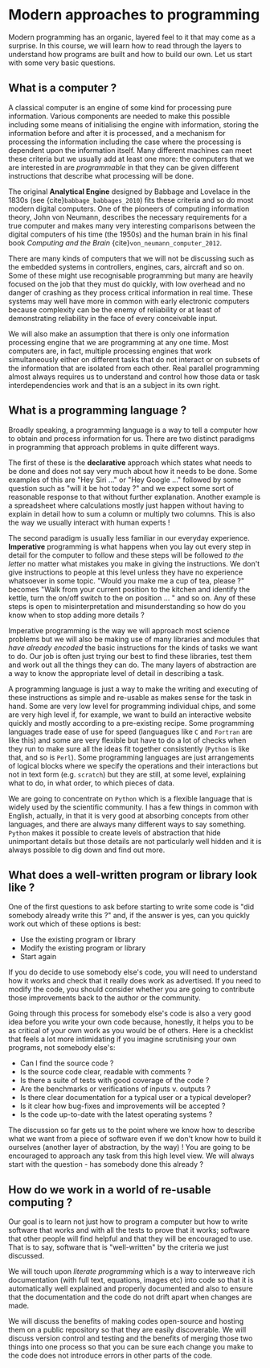 # Modern approaches to programming

Modern programming has an organic, layered feel to it that may come as a surprise. In this course, we will learn how to read through the layers to understand how programs are built and how to build our own. Let us start with some very basic questions.

## What is a computer ?

A classical computer is an engine of some kind for processing pure information. Various components are needed to make this possible including some means of initialising the engine with information, storing the information before and after it is processed, and a mechanism for processing the information including the case where the processing is dependent upon the information itself. Many different machines can meet these criteria but we usually add at least one more: the computers that we are interested in are *programmable* in that they can be given different instructions that describe what processing will be done. 

The original **Analytical Engine** designed by Babbage and Lovelace in the 1830s (see {cite}`babbage_babbages_2010`) fits these criteria and so do most modern digital computers. One of the pioneers of computing information theory, John von Neumann, describes the necessary requirements for a true computer and makes many very interesting comparisons between the digital computers of his time (the 1950s) and the human brain in his final book *Computing and the Brain* 
{cite}`von_neumann_computer_2012`.

There are many kinds of computers that we will not be discussing such as the embedded systems in controllers, engines, cars, aircraft and so on. Some of these might use recognisable programming but many are heavily focused on the job that they must do quickly, with low overhead and no danger of crashing as they process critical information in real time. These systems may well have more in common with early electronic computers because complexity can be the enemy of reliability or at least of demonstrating reliability in the face of every conceivable input. 

We will also make an assumption that there is only one information processing engine that we are programming at any one time. Most computers are, in fact, multiple processing engines that work simultaneously either on different tasks that do not interact or on subsets of the information that are isolated from each other. Real parallel programming almost always requires us to understand and control how those data or task interdependencies work and that is an a subject in its own right.

## What is a programming language ?

Broadly speaking, a programming language is a way to tell a computer how to obtain and process information for us. There are two distinct paradigms in programming that approach problems in quite different ways. 

The first of these is the **declarative** approach which states what needs to be done and does not say very much about how it needs to be done. Some examples of this are "Hey Siri ..." or "Hey Google ..." followed by some question such as "will it be hot today ?" and we expect some sort of reasonable response to that without further explanation. Another example is a spreadsheet where calculations mostly just happen without having to explain in detail how to sum a column or multiply two columns. This is also the way we usually interact with human experts !

The second paradigm is usually less familiar in our everyday experience. **Imperative** programming is what happens when you lay out every step in detail for the computer to follow and these steps will be followed *to the letter* no matter what mistakes you make in giving the instructions. We don't give instructions to people at this level unless they have no experience whatsoever in some topic. "Would you make me a cup of tea, please ?" becomes "Walk from your current position to the kitchen and identify the kettle, turn the on/off switch to the on position ... " and so on. Any of these steps is open to misinterpretation and misunderstanding so how do you know when to stop adding more details ? 

Imperative programming is the way we will approach most science problems but we will also be making use of many libraries and modules that *have already encoded* the basic instructions for the kinds of tasks we want to do. Our job is often just trying our best to find these libraries, test them and work out all the things they can do. The many layers of abstraction are a way to know the appropriate level of detail in describing a task. 

A programming language is just a way to make the writing and executing of these instructions as simple and re-usable as makes sense for the task in hand. Some are very low level for programming individual chips, and some are very high level if, for example, we want to build an interactive website quickly and mostly according to a pre-existing recipe. Some programming languages trade ease of use for speed (languagues like `C` and `Fortran` are like this) and some are very flexible but have to do a lot of checks when they run to make sure all the ideas fit together consistently (`Python` is like that, and so is `Perl`). Some programming languages are just arrangements of logical blocks where we specify the operations and their interactions but not in text form (e.g. `scratch`) but they are still, at some level, explaining what to do, in what order, to which pieces of data.

We are going to concentrate on `Python` which is a flexible language that is widely used by the scientific community. I has a few things in common with English, actually, in that it is very good at absorbing concepts from other languages, and there are always many different ways to say something. `Python` makes it possible to create levels of abstraction that hide unimportant details but those details are not particularly well hidden and it is always possible to dig down and find out more. 

## What does a well-written program or library look like ?

One of the first questions to ask before starting to write some code is "did somebody already write this ?" and, if the answer is yes, can you quickly work out which of these options is best:
  - Use the existing program or library
  - Modify the existing program or library
  - Start again

If you do decide to use somebody else's code, you will need to understand how it works and check that it really does work as advertised. If you need to modify the code, you should consider whether you are going to contribute those improvements back to the author or the community. 

Going through this process for somebody else's code is also a very good idea before you write your own code because, honestly, it helps you to be as critical of your own work as you would be of others. Here is a checklist that feels a lot more intimidating if you imagine scrutinising your own programs, not somebody else's:

  - Can I find the source code ?
  - Is the source code clear, readable with comments ?
  - Is there a suite of tests with good coverage of the code ?
  - Are the benchmarks or verifications of inputs v. outputs ?
  - Is there clear documentation for a typical user or a typical developer?
  - Is it clear how bug-fixes and improvements will be accepted ?
  - Is the code up-to-date with the latest operating systems ?

The discussion so far gets us to the point where we know how to describe what we want from a piece of software even if we don't know how to build it ourselves (another layer of abstraction, by the way) !  You are going to be encouraged to approach any task from this high level view. We will always start with the question - has somebody done this already ?

## How do we work in a world of re-usable computing ?

Our goal is to learn not just how to program a computer but how to write software that works and with all the tests to prove that it works; software that other people will find helpful and that they will be encouraged to use. 
That is to say, software that is "well-written" by the criteria we just discussed. 

We will touch upon *literate programming* which is a way to interweave rich documentation (with full text, equations, images etc) into code so that it is automatically well explained and properly documented and also to ensure that the documentation and the code do not drift apart when changes are made.

We will discuss the benefits of making codes open-source and hosting them on a public repository so that they are easily discoverable. We will discuss version control and testing and the benefits of merging those two things into one process so that you can be sure each change you make to the code does not introduce errors in other parts of the code. 



